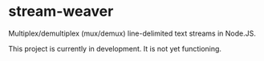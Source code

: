 # stream-weaver
Multiplex/demultiplex (mux/demux) line-delimited text streams in Node.JS.

This project is currently in development. It is not yet functioning.  
